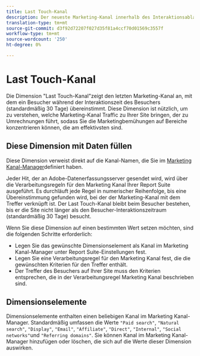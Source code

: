 ```yaml
---
title: Last Touch-Kanal
description: Der neueste Marketing-Kanal innerhalb des Interaktionsablaufs des Besuchers.
translation-type: tm+mt
source-git-commit: d3f92d72207f027d35f81a4ccf70d01569c3557f
workflow-type: tm+mt
source-wordcount: '250'
ht-degree: 0%

---
```



# Last Touch-Kanal

Die Dimension &quot;Last Touch-Kanal&quot;zeigt den letzten Marketing-Kanal an, mit dem ein Besucher während der Interaktionszeit des Besuchers (standardmäßig 30 Tage) übereinstimmt. Diese Dimension ist nützlich, um zu verstehen, welche Marketing-Kanal Traffic zu Ihrer Site bringen, der zu Umrechnungen führt, sodass Sie die Marketingbemühungen auf Bereiche konzentrieren können, die am effektivsten sind.

## Diese Dimension mit Daten füllen

Diese Dimension verweist direkt auf die Kanal-Namen, die Sie im [Marketing Kanal-Manager](/help/admin/admin/marketing-channels-admin.md)definiert haben.

Jeder Hit, der an Adobe-Datenerfassungsserver gesendet wird, wird über die Verarbeitungsregeln für den Marketing Kanal Ihrer Report Suite ausgeführt. Es durchläuft jede Regel in numerischer Reihenfolge, bis eine Übereinstimmung gefunden wird, bei der der Marketing-Kanal mit dem Treffer verknüpft ist. Der Last Touch-Kanal bleibt beim Besucher bestehen, bis er die Site nicht länger als den Besucher-Interaktionszeitraum (standardmäßig 30 Tage) besucht.

Wenn Sie diese Dimension auf einen bestimmten Wert setzen möchten, sind die folgenden Schritte erforderlich:

* Legen Sie das gewünschte Dimensionselement als Kanal im Marketing Kanal-Manager unter Report Suite-Einstellungen fest.
* Legen Sie eine Verarbeitungsregel für den Marketing Kanal fest, die die gewünschten Kriterien für den Treffer enthält.
* Der Treffer des Besuchers auf Ihrer Site muss den Kriterien entsprechen, die in der Verarbeitungsregel Marketing Kanal beschrieben sind.

## Dimensionselemente

Dimensionselemente enthalten einen beliebigen Kanal im Marketing Kanal-Manager. Standardmäßig umfassen die Werte `"Paid search"`, `"Natural search"`, `"Display"`, `"Email"`, `"Affiliate"`, `"Direct"`, `"Internal"`, `"Social networks"`und `"Referring domains"`. Sie können Kanal im Marketing Kanal-Manager hinzufügen oder löschen, die sich auf die Werte dieser Dimension auswirken.
